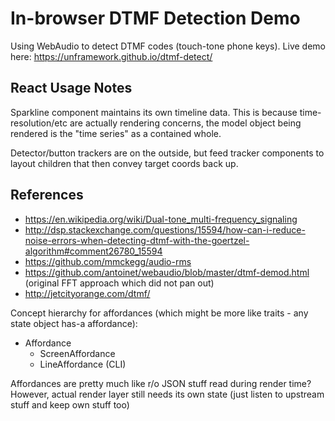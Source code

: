 # In-browser DTMF Detection Demo

Using WebAudio to detect DTMF codes (touch-tone phone keys). Live demo here: https://unframework.github.io/dtmf-detect/

## React Usage Notes

Sparkline component maintains its own timeline data. This is because time-resolution/etc are actually rendering concerns, the model object being rendered is the "time series" as a contained whole.

Detector/button trackers are on the outside, but feed tracker components to layout children that then convey target coords back up.

## References

- https://en.wikipedia.org/wiki/Dual-tone_multi-frequency_signaling
- http://dsp.stackexchange.com/questions/15594/how-can-i-reduce-noise-errors-when-detecting-dtmf-with-the-goertzel-algorithm#comment26780_15594
- https://github.com/mmckegg/audio-rms
- https://github.com/antoinet/webaudio/blob/master/dtmf-demod.html (original FFT approach which did not pan out)
- http://jetcityorange.com/dtmf/


Concept hierarchy for affordances (which might be more like traits - any state object has-a affordance):

- Affordance
    - ScreenAffordance
    - LineAffordance (CLI)

Affordances are pretty much like r/o JSON stuff read during render time? However, actual render layer still needs its own state (just listen to upstream stuff and keep own stuff too)
